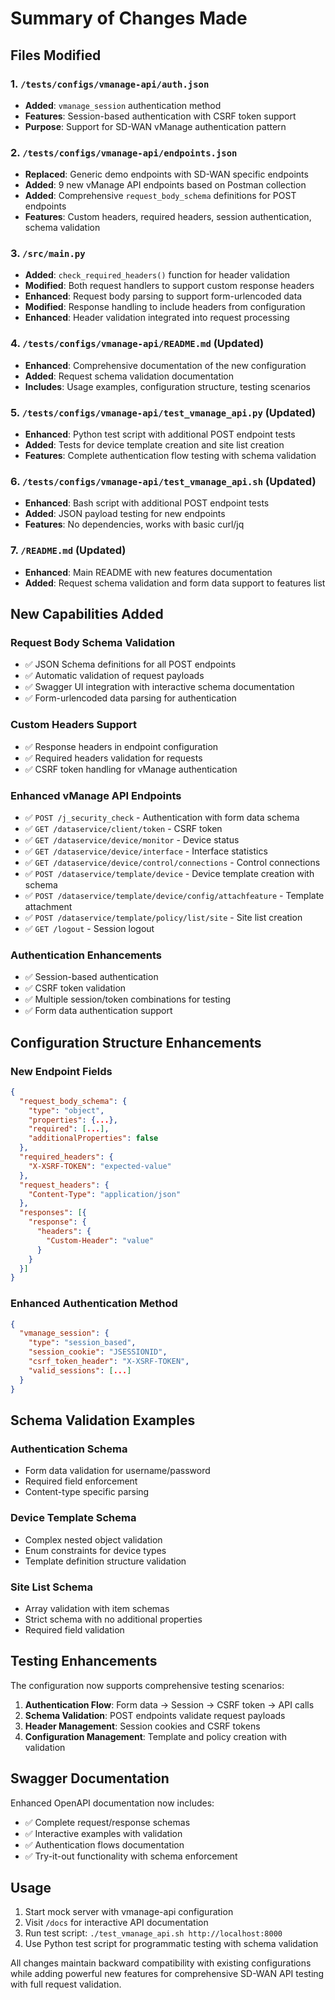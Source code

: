 # Summary of Changes Made

## Files Modified

### 1. `/tests/configs/vmanage-api/auth.json`
- **Added**: `vmanage_session` authentication method
- **Features**: Session-based authentication with CSRF token support
- **Purpose**: Support for SD-WAN vManage authentication pattern

### 2. `/tests/configs/vmanage-api/endpoints.json`
- **Replaced**: Generic demo endpoints with SD-WAN specific endpoints
- **Added**: 9 new vManage API endpoints based on Postman collection
- **Added**: Comprehensive `request_body_schema` definitions for POST endpoints
- **Features**: Custom headers, required headers, session authentication, schema validation

### 3. `/src/main.py`
- **Added**: `check_required_headers()` function for header validation
- **Modified**: Both request handlers to support custom response headers
- **Enhanced**: Request body parsing to support form-urlencoded data
- **Modified**: Response handling to include headers from configuration
- **Enhanced**: Header validation integrated into request processing

### 4. `/tests/configs/vmanage-api/README.md` (Updated)
- **Enhanced**: Comprehensive documentation of the new configuration
- **Added**: Request schema validation documentation
- **Includes**: Usage examples, configuration structure, testing scenarios

### 5. `/tests/configs/vmanage-api/test_vmanage_api.py` (Updated)
- **Enhanced**: Python test script with additional POST endpoint tests
- **Added**: Tests for device template creation and site list creation
- **Features**: Complete authentication flow testing with schema validation

### 6. `/tests/configs/vmanage-api/test_vmanage_api.sh` (Updated)
- **Enhanced**: Bash script with additional POST endpoint tests
- **Added**: JSON payload testing for new endpoints
- **Features**: No dependencies, works with basic curl/jq

### 7. `/README.md` (Updated)
- **Enhanced**: Main README with new features documentation
- **Added**: Request schema validation and form data support to features list

## New Capabilities Added

### Request Body Schema Validation
- ✅ JSON Schema definitions for all POST endpoints
- ✅ Automatic validation of request payloads
- ✅ Swagger UI integration with interactive schema documentation
- ✅ Form-urlencoded data parsing for authentication

### Custom Headers Support
- ✅ Response headers in endpoint configuration
- ✅ Required headers validation for requests
- ✅ CSRF token handling for vManage authentication

### Enhanced vManage API Endpoints
- ✅ `POST /j_security_check` - Authentication with form data schema
- ✅ `GET /dataservice/client/token` - CSRF token
- ✅ `GET /dataservice/device/monitor` - Device status
- ✅ `GET /dataservice/device/interface` - Interface statistics  
- ✅ `GET /dataservice/device/control/connections` - Control connections
- ✅ `POST /dataservice/template/device` - Device template creation with schema
- ✅ `POST /dataservice/template/device/config/attachfeature` - Template attachment
- ✅ `POST /dataservice/template/policy/list/site` - Site list creation
- ✅ `GET /logout` - Session logout

### Authentication Enhancements
- ✅ Session-based authentication
- ✅ CSRF token validation
- ✅ Multiple session/token combinations for testing
- ✅ Form data authentication support

## Configuration Structure Enhancements

### New Endpoint Fields
```json
{
  "request_body_schema": {
    "type": "object",
    "properties": {...},
    "required": [...],
    "additionalProperties": false
  },
  "required_headers": {
    "X-XSRF-TOKEN": "expected-value"
  },
  "request_headers": {
    "Content-Type": "application/json"
  },
  "responses": [{
    "response": {
      "headers": {
        "Custom-Header": "value"
      }
    }
  }]
}
```

### Enhanced Authentication Method
```json
{
  "vmanage_session": {
    "type": "session_based",
    "session_cookie": "JSESSIONID",
    "csrf_token_header": "X-XSRF-TOKEN",
    "valid_sessions": [...]
  }
}
```

## Schema Validation Examples

### Authentication Schema
- Form data validation for username/password
- Required field enforcement
- Content-type specific parsing

### Device Template Schema
- Complex nested object validation
- Enum constraints for device types
- Template definition structure validation

### Site List Schema
- Array validation with item schemas
- Strict schema with no additional properties
- Required field validation

## Testing Enhancements

The configuration now supports comprehensive testing scenarios:
1. **Authentication Flow**: Form data → Session → CSRF token → API calls
2. **Schema Validation**: POST endpoints validate request payloads
3. **Header Management**: Session cookies and CSRF tokens
4. **Configuration Management**: Template and policy creation with validation

## Swagger Documentation

Enhanced OpenAPI documentation now includes:
- ✅ Complete request/response schemas
- ✅ Interactive examples with validation
- ✅ Authentication flows documentation
- ✅ Try-it-out functionality with schema enforcement

## Usage
1. Start mock server with vmanage-api configuration
2. Visit `/docs` for interactive API documentation
3. Run test script: `./test_vmanage_api.sh http://localhost:8000`
4. Use Python test script for programmatic testing with schema validation

All changes maintain backward compatibility with existing configurations while adding powerful new features for comprehensive SD-WAN API testing with full request validation.
